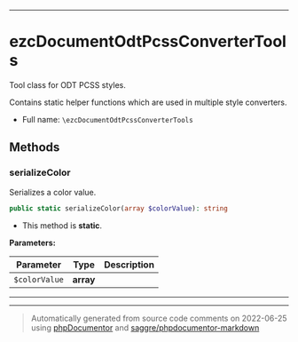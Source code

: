 ***

# ezcDocumentOdtPcssConverterTools

Tool class for ODT PCSS styles.

Contains static helper functions which are used in multiple style converters.

* Full name: `\ezcDocumentOdtPcssConverterTools`




## Methods


### serializeColor

Serializes a color value.

```php
public static serializeColor(array $colorValue): string
```



* This method is **static**.




**Parameters:**

| Parameter | Type | Description |
|-----------|------|-------------|
| `$colorValue` | **array** |  |




***


***
> Automatically generated from source code comments on 2022-06-25 using [phpDocumentor](http://www.phpdoc.org/) and [saggre/phpdocumentor-markdown](https://github.com/Saggre/phpDocumentor-markdown)
